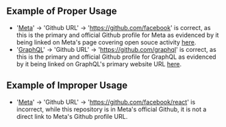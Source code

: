 ## Example of Proper Usage
* '[Meta](https://golden.com/wiki/Meta-99MBY33)' -> 'Github URL' -> 'https://github.com/facebook' is correct, as this is the primary and official Github profile for Meta as evidenced by it being linked on Meta's page covering open souce activity [here](https://jmp.sh/7v4xM45+/Screen+Shot+2022-07-26+at+11.02.53+AM.png).
* '[GraphQL](https://golden.com/wiki/GraphQL-EN536M)' -> 'Github URL' -> 'https://github.com/graphql' is correct, as this is the primary and official Github profile for GraphQL as evidenced by it being linked on GraphQL's primary website URL [here](https://jmp.sh/RR4r8uS+/Screen+Shot+2022-07-26+at+11.08.50+AM.png).

## Example of Improper Usage
* '[Meta](https://golden.com/wiki/Meta-99MBY33)' -> 'Github URL' -> 'https://github.com/facebook/react' is incorrect, while this repository is in Meta's official Github, it is not a direct link to Meta's Github profile URL.
